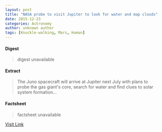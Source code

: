 ```yaml
---
layout: post
title: "NASA probe to visit Jupiter to look for water and map clouds"
date: 2015-12-23
categories: Astronomy
author: unknown author
tags: [Knuckle-walking, Mars, Human]
---
```



#### Digest
>digest unavailable

#### Extract
>The Juno spacecraft will arrive at Jupiter next July with plans to probe the gas giant's core, search for water and find clues to solar system formation...

#### Factsheet
>factsheet unavailable

[Visit Link](http://feeds.newscientist.com/c/749/f/10898/s/4c6bad3b/sc/28/l/0M0Snewscientist0N0Carticle0Cmg22830A5220E30A0A0Enasa0Eprobe0Eto0Evisit0Ejupiter0Eto0Elook0Efor0Ewater0Eand0Emap0Eclouds0C/story01.htm)


